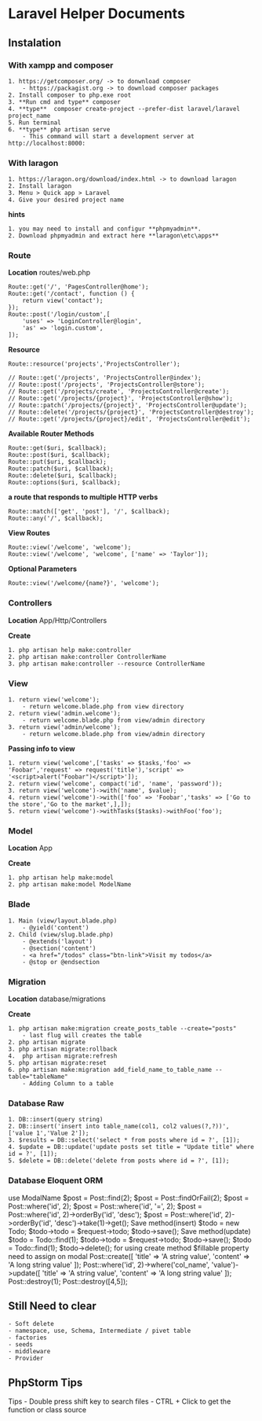 # Laravel Helper Documents
## Instalation
### With xampp and composer
	1. https://getcomposer.org/ -> to donwnload composer
		- https://packagist.org -> to download composer packages
	2. Install composer to php.exe root
	3. **Run cmd and type** composer
	4. **type**  composer create-project --prefer-dist laravel/laravel project_name
	5. Run terminal
	6. **type** php artisan serve
		- This command will start a development server at http://localhost:8000:
### With laragon
	1. https://laragon.org/download/index.html -> to download laragon
	2. Install laragon
	3. Menu > Quick app > Laravel
	4. Give your desired project name
	
**hints**

	1. you may need to install and configur **phpmyadmin**. 
	2. Download phpmyadmin and extract here **laragon\etc\apps**
	
### Route
**Location** routes/web.php
```
Route::get('/', 'PagesController@home');
Route::get('/contact', function () {
	return view('contact');
});
Route::post('/login/custom',[
	'uses' => 'LoginController@login',
	'as' => 'login.custom',
]);
```
**Resource**
```
Route::resource('projects','ProjectsController');

// Route::get('/projects', 'ProjectsController@index');
// Route::post('/projects', 'ProjectsController@store');
// Route::get('/projects/create', 'ProjectsController@create');
// Route::get('/projects/{project}', 'ProjectsController@show');
// Route::patch('/projects/{project}', 'ProjectsController@update');
// Route::delete('/projects/{project}', 'ProjectsController@destroy');
// Route::get('/projects/{project}/edit', 'ProjectsController@edit');
```
**Available Router Methods**
```
Route::get($uri, $callback);
Route::post($uri, $callback);
Route::put($uri, $callback);
Route::patch($uri, $callback);
Route::delete($uri, $callback);
Route::options($uri, $callback);
```
**a route that responds to multiple HTTP verbs**
```
Route::match(['get', 'post'], '/', $callback);
Route::any('/', $callback);
```
**View Routes**
```
Route::view('/welcome', 'welcome');
Route::view('/welcome', 'welcome', ['name' => 'Taylor']);
```
**Optional Parameters**
```
Route::view('/welcome/{name?}', 'welcome');
```
### Controllers
**Location** App/Http/Controllers

**Create** 

	1. php artisan help make:controller
	2. php artisan make:controller ControllerName
	3. php artisan make:controller --resource ControllerName 
	
### View
	1. return view('welcome');
		- return welcome.blade.php from view directory
	2. return view('admin.welcome');
		- return welcome.blade.php from view/admin directory
	3. return view('admin/welcome');
		- return welcome.blade.php from view/admin directory
		
**Passing info to view**

	1. return view('welcome',['tasks' => $tasks,'foo' => 'Foobar','request' => request('title'),'script' => '<script>alert("Foobar")</script>']);
	2. return view('welcome', compact('id', 'name', 'password'));
	3. return view('welcome')->with('name', $value);
	4. return view('welcome')->with(['foo' => 'Foobar','tasks' => ['Go to the store','Go to the market',],]);
	5. return view('welcome')->withTasks($tasks)->withFoo('foo');
	
### Model
**Location** App

**Create** 

	1. php artisan help make:model
	2. php artisan make:model ModelName

### Blade
	1. Main (view/layout.blade.php)
		- @yield('content')	
	2. Child (view/slug.blade.php)	
		- @extends('layout')
		- @section('content')
		- <a href="/todos" class="btn-link">Visit my todos</a>
		- @stop or @endsection
### Migration
**Location** database/migrations

**Create** 

	1. php artisan make:migration create_posts_table --create="posts"
		- last flug will creates the table
	2. php artisan migrate
	3. php artisan migrate:rollback
	4. 	php artisan migrate:refresh
	5. php artisan migrate:reset
	6. php artisan make:migration add_field_name_to_table_name --table="tableName"
		- Adding Column to a table
		
### Database Raw
	1. DB::insert(query string)
	2. DB::insert('insert into table_name(col1, col2 values(?,?))', ['value 1','Value 2']);
	3. $results = DB::select('select * from posts where id = ?', [1]);
	4. $update = DB::update('update posts set title = "Update title" where id = ?', [1]);
	5. $delete = DB::delete('delete from posts where id = ?', [1]);
	
### Database Eloquent ORM
use ModalName
$post = Post::find(2);
$post = Post::findOrFail(2);
$post = Post::where('id', 2);
$post = Post::where('id', '=', 2);
$post = Post::where('id', 2)->orderBy('id', 'desc');
$post = Post::where('id', 2)->orderBy('id', 'desc')->take(1)->get();
Save method(insert)
$todo = new Todo;
$todo->todo = $request->todo;
$todo->save();
Save method(update)	
$todo = Todo::find(1);
$todo->todo = $request->todo;
$todo->save();
$todo = Todo::find(1);
$todo->delete();
for using create method $fillable property need to assign on modal
Post::create([
	'title' => 'A string value',
	'content' => 'A long string value'
]);
Post::where('id', 2)->where('col_name', 'value')->update([
	'title' => 'A string value',
	'content' => 'A long string value'
]);
Post::destroy(1);
Post::destroy([4,5]);

## Still Need to clear
	- Soft delete
	- namespace, use, Schema, Intermediate / pivet table
	- factories
	- seeds
	- middleware
	- Provider
## PhpStorm Tips
Tips
	- Double press shift key to search files
	- CTRL + Click to get the function or class source